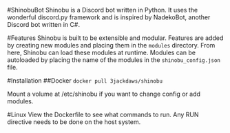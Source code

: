#ShinobuBot
Shinobu is a Discord bot written in Python.  It uses the wonderful discord.py framework and is inspired by NadekoBot, another Discord bot written in C#.

#Features
Shinobu is built to be extensible and modular.  Features are added by creating new modules and placing them in the ```modules``` directory.  From here, Shinobu can load these modules at runtime.  Modules can be autoloaded by placing the name of the modules in the ```shinobu_config.json``` file.

#Installation
##Docker
`docker pull 3jackdaws/shinobu`

Mount a volume at /etc/shinobu if you want to change config or add modules.

#Linux
View the Dockerfile to see what commands to run.  Any RUN directive needs to be done on the host system.
